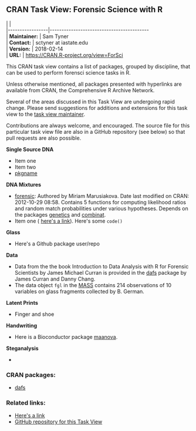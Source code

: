 CRAN Task View: Forensic Science with R
---------------------------------------

|                 |                                            
|-----------------|------------------------------------------  
| **Maintainer:** | Sam Tyner                                  
| **Contact:**    | sctyner at iastate.edu                     
| **Version:**    | 2018-02-14                                 
| **URL:**        | <https://CRAN.R-project.org/view=ForSci>   

This CRAN task view contains a list of packages, grouped by discipline, that can be used to perform forensci science tasks in R.

Unless otherwise mentioned, all packages presented with hyperlinks are available from CRAN, the Comprehensive R Archive Network.

Several of the areas discussed in this Task View are undergoing rapid change. Please send suggestions for additions and extensions for this task view to the [task view maintainer](mailto:sctyner@iastate.edu).

Contributions are always welcome, and encouraged. The source file for this particular task view file are also in a GitHub repository (see below) so that pull requests are also possible.

**Single Source DNA**

-   Item one
-   Item two
-   [pkgname](https://cran.r-project.org/package=pkgname)

**DNA Mixtures**

-   [forensic](https://cran.r-project.org/package=forensic/index.html): Authored by Miriam Marusiakova. Date last modified on CRAN: 2012-10-29 08:58. Contains 5 functions for computing likelihood ratios and random match probabilities under various hypotheses. Depends on the packages [genetics](../packages/genetics/index.html) and [combinat](../packages/combinat).
-   Item one ( [here's a link](http://sctyner.github.io)). Here's some `code()`

**Glass**

-   Here's a Github package user/repo

**Data**

-   Data from the the book Introduction to Data Analysis with R for Forensic Scientists by James Michael Curran is provided in the [dafs](https://cran.r-project.org/package=dafs) package by James Curran and Danny Chang.
-   The data object `fgl` in the [MASS](https://cran.r-project.org/package=MASS) contains 214 observations of 10 variables on glass fragments collected by B. German.

**Latent Prints**

-   Finger and shoe

**Handwriting**

-   Here is a Bioconductor package [<span class="BioC">maanova</span>](http://www.Bioconductor.org/packages/release/bioc/html/maanova.html).

**Steganalysis**

-   

### CRAN packages:

-   [dafs](https://cran.r-project.org/package=dafs)

### Related links:

-   [Here's a link](http://sctyner.github.io)
-   [GitHub repository for this Task View](https://github.com/sctyner/ctv-forsci)
